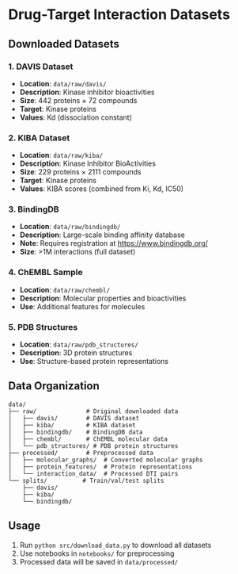 # Drug-Target Interaction Datasets

## Downloaded Datasets

### 1. DAVIS Dataset
- **Location**: `data/raw/davis/`
- **Description**: Kinase inhibitor bioactivities
- **Size**: 442 proteins × 72 compounds
- **Target**: Kinase proteins
- **Values**: Kd (dissociation constant)

### 2. KIBA Dataset
- **Location**: `data/raw/kiba/`
- **Description**: Kinase Inhibitor BioActivities
- **Size**: 229 proteins × 2111 compounds
- **Target**: Kinase proteins
- **Values**: KIBA scores (combined from Ki, Kd, IC50)

### 3. BindingDB
- **Location**: `data/raw/bindingdb/`
- **Description**: Large-scale binding affinity database
- **Note**: Requires registration at https://www.bindingdb.org/
- **Size**: >1M interactions (full dataset)

### 4. ChEMBL Sample
- **Location**: `data/raw/chembl/`
- **Description**: Molecular properties and bioactivities
- **Use**: Additional features for molecules

### 5. PDB Structures
- **Location**: `data/raw/pdb_structures/`
- **Description**: 3D protein structures
- **Use**: Structure-based protein representations

## Data Organization

```
data/
├── raw/              # Original downloaded data
│   ├── davis/        # DAVIS dataset
│   ├── kiba/         # KIBA dataset
│   ├── bindingdb/    # BindingDB data
│   ├── chembl/       # ChEMBL molecular data
│   └── pdb_structures/ # PDB protein structures
├── processed/        # Preprocessed data
│   ├── molecular_graphs/  # Converted molecular graphs
│   ├── protein_features/  # Protein representations
│   └── interaction_data/  # Processed DTI pairs
└── splits/          # Train/val/test splits
    ├── davis/
    ├── kiba/
    └── bindingdb/
```

## Usage

1. Run `python src/download_data.py` to download all datasets
2. Use notebooks in `notebooks/` for preprocessing
3. Processed data will be saved in `data/processed/`
